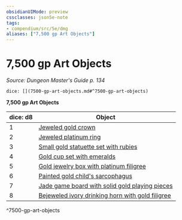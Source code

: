 ```yaml
---
obsidianUIMode: preview
cssclasses: json5e-note
tags:
- compendium/src/5e/dmg
aliases: ["7,500 gp Art Objects"]
---
```

# 7,500 gp Art Objects
*Source: Dungeon Master's Guide p. 134* 

`dice: [](7500-gp-art-objects.md#^7500-gp-art-objects)`

**7,500 gp Art Objects**

| dice: d8 | Object |
|----------|--------|
| 1 | [Jeweled gold crown](jeweled-gold-crown.md) |
| 2 | [Jeweled platinum ring](jeweled-platinum-ring.md) |
| 3 | [Small gold statuette set with rubies](small-gold-statuette-set-with-rubies.md) |
| 4 | [Gold cup set with emeralds](gold-cup-set-with-emeralds.md) |
| 5 | [Gold jewelry box with platinum filigree](gold-jewelry-box-with-platinum-filigree.md) |
| 6 | [Painted gold child's sarcophagus](painted-gold-childs-sarcophagus.md) |
| 7 | [Jade game board with solid gold playing pieces](jade-game-board-with-solid-gold-playing-pieces.md) |
| 8 | [Bejeweled ivory drinking horn with gold filigree](bejeweled-ivory-drinking-horn-with-gold-filigree.md) |
^7500-gp-art-objects